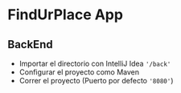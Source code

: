 # FindUrPlace App

## BackEnd

- Importar el directorio con IntelliJ Idea `'/back'` 
- Configurar el proyecto como Maven
- Correr el proyecto (Puerto por defecto `'8080'`)
